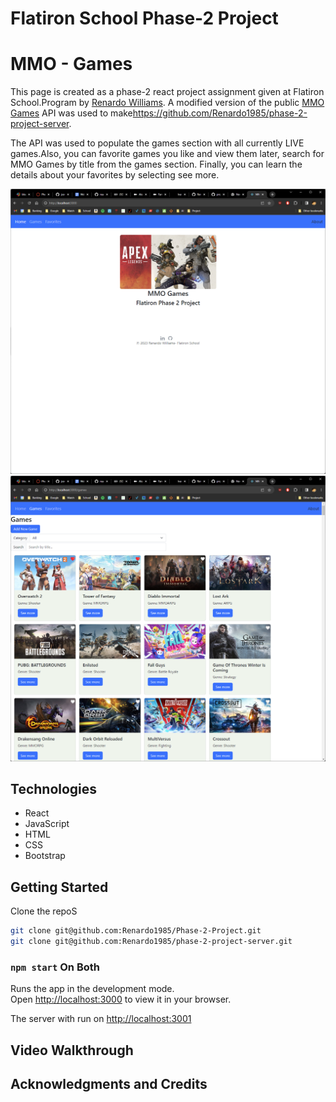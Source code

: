 # Flatiron School Phase-2 Project 
# MMO - Games

<p>This page is created as a phase-2 react project assignment given at Flatiron School.Program by <a href ="https://www.linkedin.com/in/renardo-williams-53b5b536/"> Renardo Williams</a>. A modified version of the public <a href="https://www.mmobomb.com/api">MMO Games</a> API was used to make<a href="https://github.com/Renardo1985/phase-2-project-server">https://github.com/Renardo1985/phase-2-project-server</a>.</p>

<p>The API was used to populate the games section with all currently LIVE games.Also, you can favorite games you like and view them later, search for MMO Games by title from the games section. Finally, you can learn the details about your favorites by selecting see more.</p>


![ProjectScreen](https://github.com/Renardo1985/Phase-2-Project/blob/c629eb3c556b209aea1dd550462aa14288326504/public/ss1-%20project.png)
![ProjectScreen](https://github.com/Renardo1985/Phase-2-Project/blob/c629eb3c556b209aea1dd550462aa14288326504/public/ss2%20-%20project.png)


## Technologies
<ul>
    <li>React</li>
    <li>JavaScript</li>
    <li>HTML</li>
    <li>CSS</li>   
    <li>Bootstrap</li>
</ul>

## Getting Started
Clone the repoS
```bash
git clone git@github.com:Renardo1985/Phase-2-Project.git
git clone git@github.com:Renardo1985/phase-2-project-server.git
```

### `npm start` On Both

Runs the app in the development mode.\
Open [http://localhost:3000](http://localhost:3000) to view it in your browser.

The server with run on [http://localhost:3001](http://localhost:3001)

## Video Walkthrough 



## Acknowledgments and Credits
